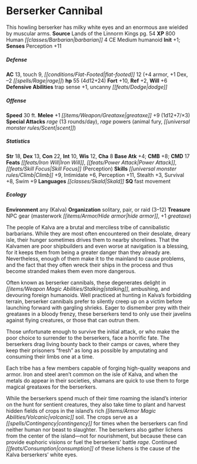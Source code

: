 ﻿---
cssclass: [monsters]
title1: Berserker Cannibal
desc_short: This howling berserker has milky white eyes and an enormous axe wielded
  by muscular arms.
title2: Berserker Cannibal
CR: 3
sources:
- name: Lands of the Linnorm Kings
  page: 54
  link: http://paizo.com/products/btpy8ode?Pathfinder-Campaign-Setting-Lands-of-the-Linnorm-Kings
XP: 800
race: Human
classes:
- barbarian 4
alignment: CE
size: Medium
type: humanoid
initiative:
  bonus: 1
AC:
  AC: 13
  touch: 9
  flat_footed: 12
  components:
    armor: 4
    dex: 1
    rage: -2
HP:
  HP: 55
  long: 4d12+24
saves:
  fort: 10
  ref: 2
  will: 6
defensive_abilities:
- trap sense +1
- uncanny dodge
speeds:
  base: 30
attacks:
  melee:
  - - text: +1 greataxe +9 (1d12+7/×3)
      entries:
      - - damage: 1d12+7
          crit_multiplier: 3
      attack: +1 greataxe
      bonus:
      - 9
  special:
  - rage (13 rounds/day)
  - rage powers (animal fury, scent)
ability_scores:
  STR: 18
  DEX: 13
  CON: 22
  INT: 10
  WIS: 12
  CHA: 8
BAB: 4
CMB: 8
CMD: 17
feats:
- name: Iron Will
- name: Power Attack
- name: Skill Focus (Perception)
skills:
  Climb: 9
  Intimidate: 6
  Perception: 11
  Stealth: 3
  Survival: 8
  Swim: 9
languages:
- Skald
special_qualities:
- fast movement
ecology:
  environment: any (Kalva)
  organization: solitary, pair, or raid (3-12)
  treasure_type: NPC Gear
  treasure:
  - masterwork hide armor
  - +1 greataxe
desc_long: |-
  The people of Kalva are a brutal and merciless tribe of cannibalistic barbarians. While they are most often encountered on their desolate, dreary isle, their hunger sometimes drives them to nearby shorelines. That the Kalvamen are poor shipbuilders and even worse at navigation is a blessing, for it keeps them from being a greater danger than they already are. Nevertheless, enough of them make it to the mainland to cause problems, and the fact that they often wreck their ships in the process and thus become stranded makes them even more dangerous.

  Often known as berserker cannibals, these degenerates delight in stalking, ambushing, and devouring foreign humanoids. Well practiced at hunting in Kalva's forbidding terrain, berserker cannibals prefer to silently creep up on a victim before launching forward with gargling shrieks. Eager to dismember prey with their greataxes in a bloody frenzy, these berserkers tend to only use their javelins against flying creatures, or those that can outrun them.

  Those unfortunate enough to survive the initial attack, or who make the poor choice to surrender to the berserkers, face a horrific fate. The berserkers drag living bounty back to their camps or caves, where they keep their prisoners “fresh” as long as possible by amputating and consuming their limbs one at a time.

  Each tribe has a few members capable of forging high-quality weapons and armor. Iron and steel aren't common on the isle of Kalva, and when the metals do appear in their societies, shamans are quick to use them to forge magical greataxes for the berserkers.

  While the berserkers spend much of their time roaming the island's interior on the hunt for sentient creatures, they also take time to plant and harvest hidden fields of crops in the island's rich volcanic soil. The crops serve as a contingency for times when the berserkers can find neither human nor beast to slaughter. The berserkers also gather lichens from the center of the island-not for nourishment, but because these can provide euphoric visions or fuel the berserkers' battle rage. Continued consumption of these lichens is the cause of the Kalva berserkers' white eyes.

---

# Berserker Cannibal
This howling berserker has milky white eyes and an enormous axe wielded by muscular arms.
**Source** Lands of the Linnorm Kings pg. 54
**XP** 800
Human _[[classes/Barbarian|barbarian]]_ 4
CE Medium humanoid
**Init** +1; **Senses** Perception +11

##### Defense

**AC** 13, touch 9, _[[conditions/Flat-Footed|flat-footed]]_ 12 (+4 armor, +1 Dex, –2 _[[spells/Rage|rage]]_)
**hp** 55 (4d12+24)
**Fort** +10, **Ref** +2, **Will** +6
**Defensive Abilities** trap sense +1, uncanny _[[feats/Dodge|dodge]]_

##### Offense
**Speed** 30 ft.
**Melee** +1 _[[items/Weapon/Greataxe|greataxe]]_ +9 (1d12+7/×3)
**Special Attacks** _rage_ (13 rounds/day), _rage_ powers (animal fury, _[[universal monster rules/Scent|scent]]_)

##### Statistics
**Str** 18, **Dex** 13, **Con** 22, **Int** 10, **Wis** 12, **Cha** 8
**Base Atk** +4; **CMB** +8; **CMD** 17
**Feats** _[[feats/Iron Will|Iron Will]]_, _[[feats/Power Attack|Power Attack]]_, _[[feats/Skill Focus|Skill Focus]]_ (Perception)
**Skills** _[[universal monster rules/Climb|Climb]]_ +9, Intimidate +6, Perception +11, Stealth +3, Survival +8, Swim +9
**Languages** _[[classes/Skald|Skald]]_
**SQ** fast movement

##### Ecology

**Environment** any (Kalva)
**Organization** solitary, pair, or raid (3–12)
**Treasure** NPC gear (masterwork _[[items/Armor/Hide armor|hide armor]]_, +1 _greataxe_)

The people of Kalva are a brutal and merciless tribe of cannibalistic barbarians. While they are most often encountered on their desolate, dreary isle, their hunger sometimes drives them to nearby shorelines. That the Kalvamen are poor shipbuilders and even worse at navigation is a blessing, for it keeps them from being a greater danger than they already are. Nevertheless, enough of them make it to the mainland to cause problems, and the fact that they often wreck their ships in the process and thus become stranded makes them even more dangerous.

Often known as berserker cannibals, these degenerates delight in _[[items/Weapon Magic Abilities/Stalking|stalking]]_, ambushing, and devouring foreign humanoids. Well practiced at hunting in Kalva’s forbidding terrain, berserker cannibals prefer to silently creep up on a victim before launching forward with gargling shrieks. Eager to dismember prey with their greataxes in a bloody frenzy, these berserkers tend to only use their javelins against flying creatures, or those that can outrun them.

Those unfortunate enough to survive the initial attack, or who make the poor choice to surrender to the berserkers, face a horrific fate. The berserkers drag living bounty back to their camps or caves, where they keep their prisoners “fresh” as long as possible by amputating and consuming their limbs one at a time.

Each tribe has a few members capable of forging high-quality weapons and armor. Iron and steel aren’t common on the isle of Kalva, and when the metals do appear in their societies, shamans are quick to use them to forge magical greataxes for the berserkers.

While the berserkers spend much of their time roaming the island’s interior on the hunt for sentient creatures, they also take time to plant and harvest hidden fields of crops in the island’s rich _[[items/Armor Magic Abilities/Volcanic|volcanic]]_ soil. The crops serve as a _[[spells/Contingency|contingency]]_ for times when the berserkers can find neither human nor beast to slaughter. The berserkers also gather lichens from the center of the island—not for nourishment, but because these can provide euphoric visions or fuel the berserkers’ battle _rage_. Continued _[[feats/Consumption|consumption]]_ of these lichens is the cause of the Kalva berserkers’ white eyes.